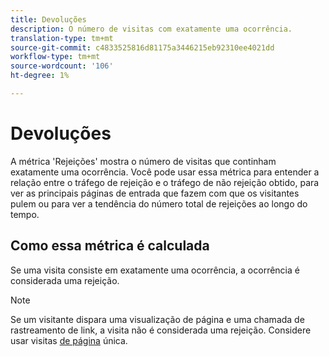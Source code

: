 ```yaml
---
title: Devoluções
description: O número de visitas com exatamente uma ocorrência.
translation-type: tm+mt
source-git-commit: c4833525816d81175a3446215eb92310ee4021dd
workflow-type: tm+mt
source-wordcount: '106'
ht-degree: 1%

---
```



# Devoluções

A métrica &#39;Rejeições&#39; mostra o número de visitas que continham exatamente uma ocorrência. Você pode usar essa métrica para entender a relação entre o tráfego de rejeição e o tráfego de não rejeição obtido, para ver as principais páginas de entrada que fazem com que os visitantes pulem ou para ver a tendência do número total de rejeições ao longo do tempo.

## Como essa métrica é calculada

Se uma visita consiste em exatamente uma ocorrência, a ocorrência é considerada uma rejeição.

>[!NOTE]
>
>Se um visitante dispara uma visualização de página e uma chamada de rastreamento de link, a visita não é considerada uma rejeição. Considere usar visitas [de página](single-page-visits.md) única.

